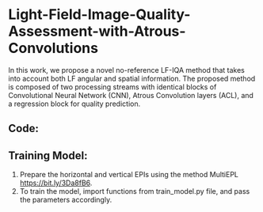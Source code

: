 # Light-Field-Image-Quality-Assessment-with-Atrous-Convolutions
In this work, we propose a novel no-reference LF-IQA method that takes into account both LF angular and spatial information. The proposed method is composed of two processing streams with identical blocks of Convolutional Neural Network (CNN), Atrous Convolution layers (ACL), and a regression block for quality prediction. 

## Code:
## Training Model:
1. Prepare the horizontal and vertical EPIs using the method MultiEPL https://bit.ly/3Da8fB6.
2. To train the model, import functions from train_model.py file, and pass the parameters accordingly.
